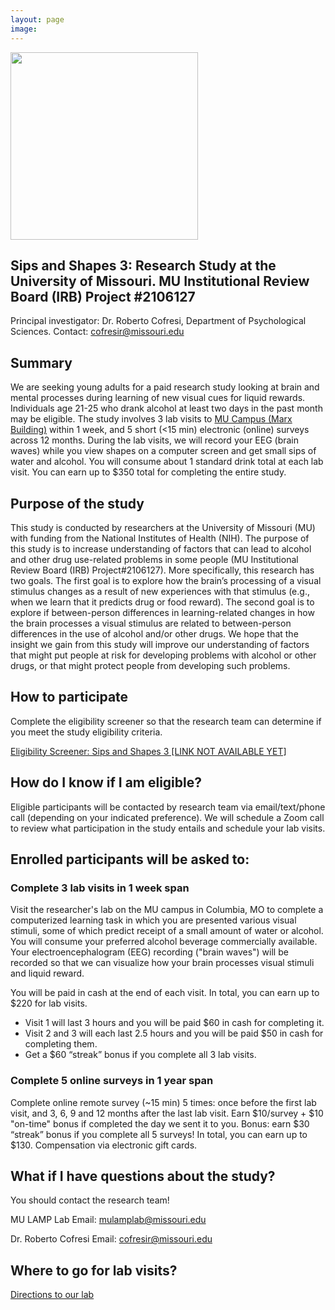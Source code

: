 ```yaml
---
layout: page
image: 
---
```


<img src="/assets/images/SAS3.png" width="300">

## Sips and Shapes 3: Research Study at the University of Missouri. MU Institutional Review Board (IRB) Project #2106127

Principal investigator: Dr. Roberto Cofresi, Department of Psychological Sciences. Contact: cofresir@missouri.edu

## Summary
We are seeking young adults for a paid research study looking at brain and mental processes during learning of new visual cues for liquid rewards. Individuals age 21-25 who drank alcohol at least two days in the past month may be eligible. The study involves 3 lab visits to <a href="https://mulamplab.org/directions.html">MU Campus (Marx Building)</a> within 1 week, and 5 short (<15 min) electronic (online) surveys across 12 months. During the lab visits, we will record your EEG (brain waves) while you view shapes on a computer screen and get small sips of water and alcohol. You will consume about 1 standard drink total at each lab visit. You can earn up to $350 total for completing the entire study.  


## Purpose of the study
This study is conducted by researchers at the University of Missouri (MU) with funding from the National Institutes of Health (NIH). The purpose of this study is to increase understanding of factors that can lead to alcohol and other drug use-related problems in some people (MU Institutional Review Board (IRB) Project#2106127).  More specifically, this research has two goals. The first goal is to explore how the brain’s processing of a visual stimulus changes as a result of new experiences with that stimulus (e.g., when we learn that it predicts drug or food reward). The second goal is to explore if between-person differences in learning-related changes in how the brain processes a visual stimulus are related to between-person differences in the use of alcohol and/or other drugs. We hope that the insight we gain from this study will improve our understanding of factors that might put people at risk for developing problems with alcohol or other drugs, or that might protect people from developing such problems. 


## How to participate
Complete the eligibility screener so that the research team can determine if you meet the study eligibility criteria.  


<a href="" class="button special">Eligibility Screener: Sips and Shapes 3 [LINK NOT AVAILABLE YET]</a>


## How do I know if I am eligible?
Eligible participants will be contacted by research team via email/text/phone call (depending on your indicated preference). We will schedule a Zoom call to review what participation in the study entails and schedule your lab visits.

## Enrolled participants will be asked to:
### Complete 3 lab visits in 1 week span
Visit the researcher's lab on the MU campus in Columbia, MO to complete a computerized learning task in which you are presented various visual stimuli, some of which predict receipt of a small amount of water or alcohol. You will consume your preferred alcohol beverage commercially available. Your electroencephalogram (EEG) recording ("brain waves") will be recorded so that we can visualize how your brain processes visual stimuli and liquid reward. 

You will be paid in cash at the end of each visit. In total, you can earn up to $220 for lab visits.
- Visit 1 will last 3 hours and you will be paid $60 in cash for completing it. 
- Visit 2 and 3 will each last 2.5 hours and you will be paid $50 in cash for completing them.  
- Get a $60 “streak” bonus if you complete all 3 lab visits. 

### Complete 5 online surveys in 1 year span
Complete online remote survey (~15 min) 5 times: once before the first lab visit, and 3, 6, 9 and 12 months after the last lab visit. Earn $10/survey + $10 "on-time" bonus if completed the day we sent it to you. Bonus: earn $30 “streak” bonus if you complete all 5 surveys! In total, you can earn up to $130. Compensation via electronic gift cards.


## What if I have questions about the study?
You should contact the research team!  

MU LAMP Lab
Email: mulamplab@missouri.edu
  
Dr. Roberto Cofresi
Email: cofresir@missouri.edu


## Where to go for lab visits?
<a href="https://mulamplab.org/directions.html">Directions to our lab</a>


